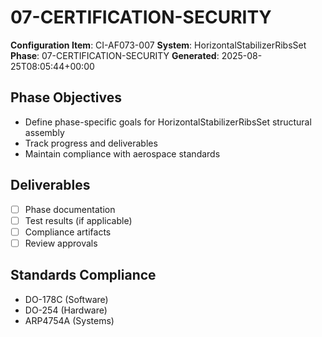 # 07-CERTIFICATION-SECURITY

**Configuration Item**: CI-AF073-007
**System**: HorizontalStabilizerRibsSet
**Phase**: 07-CERTIFICATION-SECURITY
**Generated**: 2025-08-25T08:05:44+00:00

## Phase Objectives
- Define phase-specific goals for HorizontalStabilizerRibsSet structural assembly
- Track progress and deliverables
- Maintain compliance with aerospace standards

## Deliverables
- [ ] Phase documentation
- [ ] Test results (if applicable)
- [ ] Compliance artifacts
- [ ] Review approvals

## Standards Compliance
- DO-178C (Software)
- DO-254 (Hardware)
- ARP4754A (Systems)

